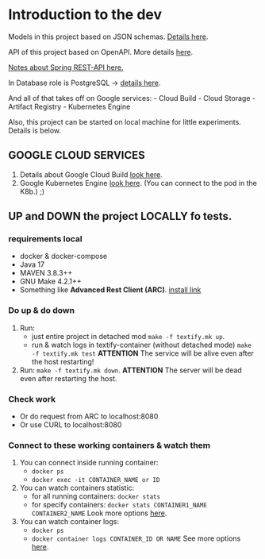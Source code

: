 # Introduction to the dev

Models in this project based on JSON schemas. [Details here](./api/src/main/resources/schemas/MODEL_SCHEMAS.md).

API of this project based on OpenAPI.
More details [here](./api/src/main/resources/Open_API/OpenAPI.md).

[Notes about Spring REST-API here.](./api/API.md)

In Database role is PostgreSQL → [details here](./DataB/DB_DESCRIPTION.md).

And all of that takes off on Google services:
    - Cloud Build
    - Cloud Storage
    - Artifact Registry
    - Kubernetes Engine

Also, this project can be started on local machine for little experiments. Details is below.

## GOOGLE CLOUD SERVICES
1. Details about Google Cloud Build [look here](./CLOUDBUILD.md).
2. Google Kubernetes Engine [look here](./k8b/K8b.md). (You can connect to the pod in the K8b.) ;)

## UP and DOWN the project LOCALLY fo tests.
### requirements local
- docker & docker-compose
- Java 17
- MAVEN 3.8.3++
- GNU Make 4.2.1++
- Something like **Advanced Rest Client (ARC)**. [install link](https://install.advancedrestclient.com/install)

### Do up & do  down
1. Run:
   - just entire project in detached mod `make -f textify.mk up`.
   - run & watch logs in textify-container (without detached mode) `make -f textify.mk test`
   **ATTENTION** The service will be alive even after the host restarting!
2. Run: `make -f textify.mk down`. **ATTENTION** The server will be dead even after restarting the host.

### Check work
- Or do request from ARC to localhost:8080
- Or use CURL to localhost:8080
### Connect to these working containers & watch them
1. You can connect inside running container:
   - `docker ps`
   - `docker exec -it CONTAINER_NAME or ID`
2. You can watch containers statistic:
   - for all running containers: `docker stats`
   - for specify containers: `docker stats CONTAINER1_NAME CONTAINER2_NAME`
     Look more options [here](https://docs.docker.com/engine/reference/commandline/stats/).
3. You can watch container logs:
   - `docker ps`
   - `docker container logs CONTAINER_ID OR NAME`
      See more options [here](https://docs.docker.com/engine/reference/commandline/logs/).
